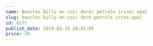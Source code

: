 ```yaml
---
name: Boucles Billy en cuir doré/ pétrole irisé/ opal
slug: boucles-billy-en-cuir-dore-petrole-irise-opal
id: 6171
publish_date: 2019-02-19 20:01:05
price: 26
---
```

